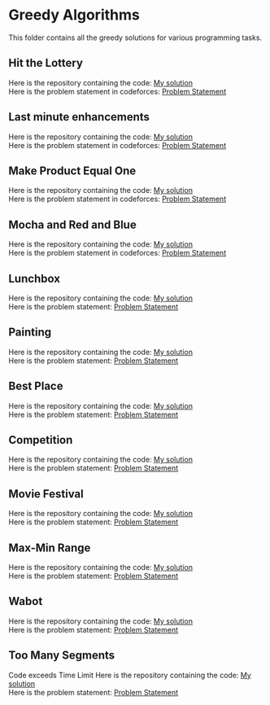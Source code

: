 # Greedy Algorithms
This folder contains all the greedy solutions for various programming tasks.
## Hit the Lottery
Here is the repository containing the code: [My solution](https://github.com/HariAakash646/CompetitiveProgramming/blob/main/GreedyAlgorithms/hit_the_lottery.py)   
Here is the problem statement in codeforces: [Problem Statement](https://codeforces.com/contest/996/problem/A)
## Last minute enhancements
Here is the repository containing the code: [My solution](https://github.com/HariAakash646/CompetitiveProgramming/blob/main/GreedyAlgorithms/last_minute_enhancements.py)     
Here is the problem statement in codeforces: [Problem Statement](https://codeforces.com/problemset/problem/1466/B)
## Make Product Equal One
Here is the repository containing the code: [My solution](https://github.com/HariAakash646/CompetitiveProgramming/blob/main/GreedyAlgorithms/product_equal_one.py)     
Here is the problem statement in codeforces: [Problem Statement](https://codeforces.com/problemset/problem/1206/B)
## Mocha and Red and Blue
Here is the repository containing the code: [My solution](https://github.com/HariAakash646/CompetitiveProgramming/blob/main/GreedyAlgorithms/red_blue_imperfect_str.py)     
Here is the problem statement in codeforces: [Problem Statement](https://codeforces.com/problemset/problem/1559/B)    
## Lunchbox
Here is the repository containing the code: [My solution](https://github.com/HariAakash646/CompetitiveProgramming/blob/main/GreedyAlgorithms/lunchbox.cpp)     
Here is the problem statement: [Problem Statement](https://codebreaker.xyz/problem/lunchbox)
## Painting
Here is the repository containing the code: [My solution](https://github.com/HariAakash646/CompetitiveProgramming/blob/main/GreedyAlgorithms/painting.cpp)     
Here is the problem statement: [Problem Statement](https://codebreaker.xyz/problem/paint)
## Best Place
Here is the repository containing the code: [My solution](https://github.com/HariAakash646/CompetitiveProgramming/blob/main/GreedyAlgorithms/best_place.cpp)     
Here is the problem statement: [Problem Statement](https://oj.uz/problem/view/NOI17_bestplace)
## Competition
Here is the repository containing the code: [My solution](https://github.com/HariAakash646/CompetitiveProgramming/blob/main/GreedyAlgorithms/competition.cpp)     
Here is the problem statement: [Problem Statement](https://tlx.toki.id/problems/sg-noi-2021-qual/A/)
## Movie Festival
Here is the repository containing the code: [My solution](https://github.com/HariAakash646/CompetitiveProgramming/blob/main/GreedyAlgorithms/movie_festival.cpp)     
Here is the problem statement: [Problem Statement](https://cses.fi/problemset/task/1629/)
## Max-Min Range
Here is the repository containing the code: [My solution](https://github.com/HariAakash646/CompetitiveProgramming/blob/main/GreedyAlgorithms/cherry.cpp)     
Here is the problem statement: [Problem Statement](https://codeforces.com/problemset/problem/1554/A)
## Wabot
Here is the repository containing the code: [My solution](https://github.com/HariAakash646/CompetitiveProgramming/blob/main/GreedyAlgorithms/wabot.cpp)     
Here is the problem statement: [Problem Statement](https://codebreaker.xyz/problem/wabot)
## Too Many Segments
Code exceeds Time Limit
Here is the repository containing the code: [My solution](https://github.com/HariAakash646/CompetitiveProgramming/blob/main/GreedyAlgorithms/too_many_segments.cpp)     
Here is the problem statement: [Problem Statement](https://codeforces.com/contest/1249/problem/D2)
